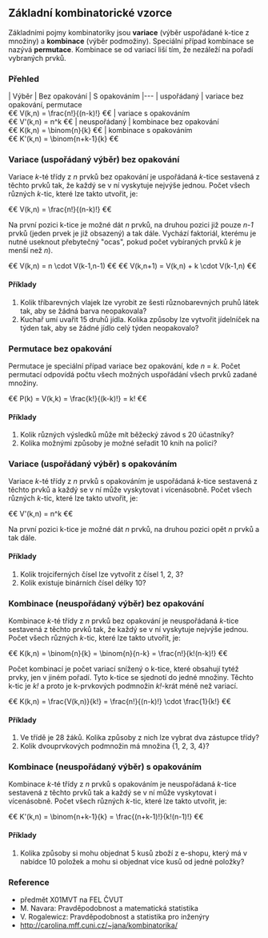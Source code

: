 ## Základní kombinatorické vzorce

Základními pojmy kombinatoriky jsou **variace** (výběr uspořádané k-tice z množiny) a **kombinace** (výběr podmožiny). Speciální případ kombinace se nazývá **permutace**. Kombinace se od variací liší tím, že nezáleží na pořadí vybraných prvků.

### Přehled

| Výběr | Bez opakování | S opakováním
|---
| uspořádaný | variace bez opakování, permutace<br/> €€ V(k,n) = \frac{n!}{(n-k)!} €€ | variace s opakováním<br/> €€ V'(k,n) = n^k €€
| neuspořádaný | kombinace bez opakování<br/> €€ K(k,n) = \binom{n}{k} €€ | kombinace s opakováním<br/> €€ K'(k,n) = \binom{n+k-1}{k} €€

### Variace (uspořádaný výběr) bez opakování

Variace *k*-té třídy z *n* prvků bez opakování je uspořádaná *k*-tice sestavená z těchto prvků tak, že každý se v ní vyskytuje nejvýše jednou. Počet všech různých *k*-tic, které lze takto utvořit, je:

€€ V(k,n) = \frac{n!}{(n-k)!} €€

Na první pozici k-tice je možné dát *n* prvků, na druhou pozici již pouze *n-1* prvků (jeden prvek je již obsazený) a tak dále. Vychází faktoriál, kterému je nutné useknout přebytečný "ocas", pokud počet vybíraných prvků *k* je menší než *n*).

€€ V(k,n) = n \cdot V(k-1,n-1) €€
€€ V(k,n+1) = V(k,n) + k \cdot V(k-1,n) €€

#### Příklady

1. Kolik tříbarevných vlajek lze vyrobit ze šesti různobarevných pruhů látek tak, aby se žádná barva neopakovala? 
1. Kuchař umí uvařit 15 druhů jídla. Kolika způsoby lze vytvořit jídelníček na týden tak, aby se žádné jídlo celý týden neopakovalo?

### Permutace bez opakování

Permutace je speciální případ variace bez opakování, kde *n* = *k*. Počet permutací odpovídá počtu všech možných uspořádání všech prvků zadané množiny.

€€ P(k) = V(k,k) = \frac{k!}{(k-k)!} = k! €€

#### Příklady

1. Kolik různých výsledků může mít běžecký závod s 20 účastníky? 
1. Kolika možnými způsoby je možné seřadit 10 knih na polici?

### Variace (uspořádaný výběr) s opakováním

Variace *k*-té třídy z *n* prvků s opakováním je uspořádaná *k*-tice sestavená z těchto prvků a každý se v ní může vyskytovat i vícenásobně. Počet všech různých *k*-tic, které lze takto utvořit, je:

€€ V'(k,n) = n^k €€

Na první pozici k-tice je možné dát *n* prvků, na druhou pozici opět *n* prvků a tak dále. 

#### Příklady

1. Kolik trojciferných čísel lze vytvořit z čísel 1, 2, 3? 
1. Kolik existuje binárních čísel délky 10?

### Kombinace (neuspořádaný výběr) bez opakování

Kombinace *k*-té třídy z *n* prvků bez opakování je neuspořádaná *k*-tice sestavená z těchto prvků tak, že každý se v ní vyskytuje nejvýše jednou. Počet všech různých *k*-tic, které lze takto utvořit, je:

€€ K(k,n) = \binom{n}{k} = \binom{n}{n-k} = \frac{n!}{k!(n-k)!} €€

Počet kombinací je počet variací snížený o k-tice, které obsahují tytéž prvky, jen v jiném pořadí. Tyto k-tice se sjednotí do jedné množiny. Těchto k-tic je *k!* a proto je k-prvkových podmnožin *k!*-krát méně než variací.

€€ K(k,n) = \frac{V(k,n)}{k!} = \frac{n!}{(n-k)!} \cdot \frac{1}{k!} €€

#### Příklady

1. Ve třídě je 28 žáků. Kolika způsoby z nich lze vybrat dva zástupce třídy? 
1. Kolik dvouprvkových podmnožin má množina {1, 2, 3, 4}?

### Kombinace (neuspořádaný výběr) s opakováním

Kombinace *k*-té třídy z *n* prvků s opakováním je neuspořádaná *k*-tice sestavená z těchto prvků tak a každý se v ní může vyskytovat i vícenásobně. Počet všech různých *k*-tic, které lze takto utvořit, je:

€€ K'(k,n) = \binom{n+k-1}{k} = \frac{(n+k-1)!}{k!(n-1)!} €€

#### Příklady

1. Kolika způsoby si mohu objednat 5 kusů zboží z e-shopu, který má v nabídce 10 položek a mohu si objednat více kusů od jedné položky?

### Reference

- předmět X01MVT na FEL ČVUT
- M. Navara: Pravděpodobnost a matematická statistika
- V. Rogalewicz: Pravděpodobnost a statistika pro inženýry
- http://carolina.mff.cuni.cz/~jana/kombinatorika/